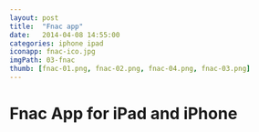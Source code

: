 ```yaml
---
layout: post
title:  "Fnac app"
date:   2014-04-08 14:55:00
categories: iphone ipad
iconapp: fnac-ico.jpg
imgPath: 03-fnac
thumb: [fnac-01.png, fnac-02.png, fnac-04.png, fnac-03.png]
---
```


# Fnac App for iPad and iPhone